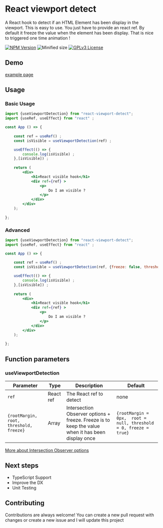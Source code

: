 # React viewport detect
A React hook to detect if an HTML Element has been display in the viewport. 
This is easy to use. You just have to provide an react ref. 
By default it freeze the value when the element has been display. 
That is nice to triggered one time animation !

[![NPM Version](https://badgen.net/npm/v/react-viewport-detect)](https://www.npmjs.com/package/react-mui-snackbar)
![Minified size](https://img.shields.io/bundlephobia/min/react-viewport-detect)
[![GPLv3 License](https://img.shields.io/badge/License-GPL%20v3-yellow.svg)](https://opensource.org/licenses/)

## Demo 

[example page](https://alexandrebdry.vercel.app/react-viewport-detect)

## Usage

### Basic Usage
```jsx
import {useViewportDetection} from "react-viewport-detect";
import {useRef, useEffect} from "react" ;

const App () => {
    
    const ref = useRef() ; 
    const isVisible = useViewportDetection(ref) ;

    useEffect(() => {
        console.log(isVisible) ;
    },[isVisible]) ;
    
    return (
        <div>
            <h1>React visible hook</h1>
            <div ref={ref} >
                <p>
                    Do I am visible ? 
                </p>
            </div>
        </div>
    );
    
};
```

### Advanced 
```jsx
import {useViewportDetection} from "react-viewport-detect";
import {useRef, useEffect} from "react" ;

const App () => {
    
    const ref = useRef() ; 
    const isVisible = useViewportDetection(ref, {freeze: false, threshold: 1}) ;

    useEffect(() => {
        console.log(isVisible) ;
    },[isVisible]) ;
    
    return (
        <div>
            <h1>React visible hook</h1>
            <div ref={ref} >
                <p>
                    Do I am visible ? 
                </p>
            </div>
        </div>
    );
    
};
```

## Function parameters
### useViewportDetection

| Parameter                               | Type  | Description                                                                                       | Default                                                          |
|-----------------------------------------|-------|---------------------------------------------------------------------------------------------------|------------------------------------------------------------------|
| `ref`                                   | React ref | The React ref to detect                                                                           | none                                                             | 
| `{rootMargin, root, threshold, freeze}` | Array | Intersection Observer options + freeze. Freeze is to keep the value when it has been display once | `{rootMargin = 0px,  root = null, threshold = 0, freeze = true}` |

[More about Intersection Observer options](https://developer.mozilla.org/en-US/docs/Web/API/Intersection_Observer_API)  


## Next steps

- TypeScript Support
- Improve the DX 
- Unit Testing

## Contributing

Contributions are always welcome!
You can create a new pull request with changes or create a new issue and I will update this project

